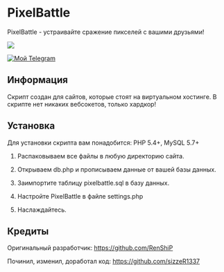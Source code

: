 # PixelBattle

PixelBattle - устраивайте сражение пикселей с вашими друзьями!

![](https://sun9-13.userapi.com/T7Gsapbrj2q_fbeG4PNxDWa_ssp3I5_1vJjtmw/yTtS1q_l22I.jpg)

[![Мой Telegram](https://img.shields.io/badge/Мой-Telegram-yellow.svg)](https://t.me/luntiz)

## Информация

Скрипт создан для сайтов, которые стоят на виртуальном хостинге. В скрипте нет никаких вебсокетов, только хардкор!

## Установка

Для установки скрипта вам понадобится: PHP 5.4+, MySQL 5.7+

1) Распаковываем все файлы в любую директорию сайта.

2) Открываем db.php и прописываем данные от вашей базы данных.

3) Заимпортите таблицу pixelbattle.sql в базу данных.

4) Настройте PixelBattle в файле settings.php

5) Наслаждайтесь.

## Кредиты

Оригинальный разработчик: https://github.com/RenShiP

Починил, изменил, доработал код: https://github.com/sizzeR1337
